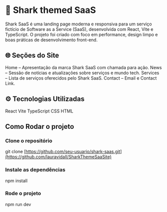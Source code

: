 # 🦈 Shark themed SaaS
Shark SaaS é uma landing page moderna e responsiva para um serviço fictício de Software as a Service (SaaS), desenvolvida com React, Vite e TypeScript. O projeto foi criado com foco em performance, design limpo e boas práticas de desenvolvimento front-end.

## 🌐 Seções do Site
Home – Apresentação da marca Shark SaaS com chamada para ação.
News – Sessão de notícias e atualizações sobre serviços e mundo tech.
Services – Lista de serviços oferecidos pelo Shark SaaS.
Contact – Email e Contact Link.

## ⚙️ Tecnologias Utilizadas
React
Vite
TypeScript
CSS
HTML

## Como Rodar o projeto
### Clone o repositório
git clone [https://github.com/seu-usuario/shark-saas.git](https://github.com/lauravidall/SharkThemeSaaSite)

### Instale as dependências
npm install

### Rode o projeto
npm run dev

